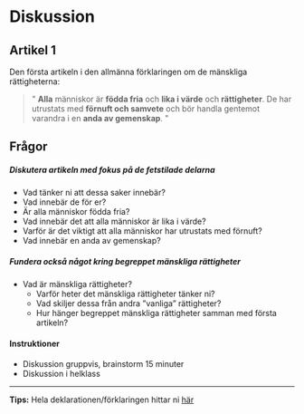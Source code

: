 # Diskussion

## Artikel 1
Den första artikeln i den allmänna förklaringen om de mänskliga rättigheterna:

> " **Alla** människor är **födda fria** och **lika i värde** och **rättigheter**. De har utrustats med **förnuft och samvete** och bör handla gentemot varandra i en **anda av gemenskap**. "	


## Frågor

##### Diskutera artikeln med fokus på de fetstilade delarna

- Vad tänker ni att dessa saker innebär?	
- Vad innebär de för er?	
- Är alla människor födda fria?	
- Vad innebär det att alla människor är lika i värde?
- Varför är det viktigt att alla människor har utrustats med förnuft? 
- Vad innebär en anda av gemenskap?

##### Fundera också något kring begreppet mänskliga rättigheter
	
- Vad är mänskliga rättigheter?	
	- Varför heter det mänskliga rättigheter tänker ni?
	- Vad skiljer dessa från andra ”vanliga” rättigheter?
	- Hur hänger begreppet mänskliga rättigheter samman med första artikeln? 


#### Instruktioner

- Diskussion gruppvis, brainstorm 15 minuter 
- Diskussion i helklass

***

**Tips:** Hela deklarationen/förklaringen hittar ni [här](../material/resurser/allmanforklaringomdemanskligarattigheterna.pdf)